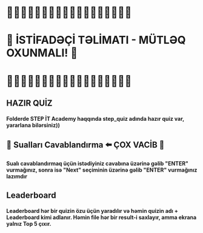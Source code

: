 # 🔴🔴🔴🔴🔴🔴🔴🔴🔴🔴🔴🔴🔴🔴🔴🔴🔴🔴
# 🔴 İSTİFADƏÇİ TƏLİMATI - MÜTLƏQ OXUNMALI! 🔴
# 🔴🔴🔴🔴🔴🔴🔴🔴🔴🔴🔴🔴🔴🔴🔴🔴🔴🔴


## HAZIR QUİZ
#### Folderde STEP İT Academy haqqında step_quiz adında hazır quiz var, yararlana bilərsiniz))



## 🔴 Sualları Cavablandırma ⬅️ ÇOX VACİB 🔴
#### Sualı cavablandırmaq üçün istədiyiniz cavabına üzərinə gəlib "ENTER" vurmağınız, sonra isə "Next" seçiminin üzərinə gəlib "ENTER" vurmağınız lazımdır



## Leaderboard
#### Leaderboard hər bir quizin özu üçün yaradılır və həmin quizin adı + Leaderboard kimi adlanır. Həmin file hər bir result-i saxlayır, amma ekrana yalnız Top 5 çıxır.
